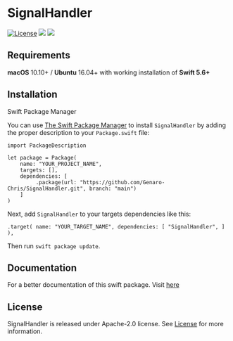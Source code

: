 # SignalHandler

[![License](https://img.shields.io/badge/License-Apache_2.0-blue.svg)](https://opensource.org/licenses/Apache-2.0)
<img src="https://img.shields.io/badge/Swift-5.7_5.8-Orange?style=flat-square" />
<img src="https://img.shields.io/badge/platforms-macOS%20%7C%20Linux-lightgrey.svg" />


## Requirements 
**macOS** 10.10+ / **Ubuntu** 16.04+ with
working installation of **Swift 5.6+** 

## Installation 


Swift Package Manager</br>
<p>You can use <a href="https://swift.org/package-manager">The Swift Package Manager</a> to install <code>SignalHandler</code> by adding the proper description to your <code>Package.swift</code> file:</p>
  
<pre><code class="swift language-swift">import PackageDescription  

let package = Package(
    name: "YOUR_PROJECT_NAME", 
    targets: [],
    dependencies: [ 
         .package(url: "https://github.com/Genaro-Chris/SignalHandler.git", branch: "main") 
    ] 
) 
</code></pre> 

<p>Next, add <code>SignalHandler</code> to your targets dependencies like this:</p> 
<pre><code class="swift language-swift">.target( name: "YOUR_TARGET_NAME", dependencies: [ "SignalHandler", ] ),</code></pre> 
<p>Then run <code>swift package update</code>.</p> 


## Documentation 
For a better documentation of this swift package. Visit [here](https://genaro-chris.github.io/SignalHandler/documentation/signalhandler) 

## License 
SignalHandler is released under Apache-2.0 license. See [License](https://github.com/Genaro-Chris/SignalHandler/blob/main/license.txt) for more information.

